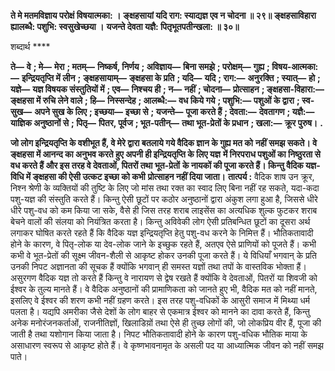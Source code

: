 **ते मे मतमविज्ञाय परोक्षं विषयात्मका: ।** **ङ्क्षहसायां यदि राग: स्याद्यज्ञ एव न चोदना ॥ २९॥** **ङ्क्षहसाविहारा ह्यालब्धै: पशुभि: स्वसुखेच्छया ।** **यजन्ते देवता यज्ञै: पितृभूतपतीन्खला: ॥ ३०॥** 

शब्दार्थ **** 

**ते—** **वे** **; मे—** **मेरा** **; मतम्—** **निष्कर्ष, निर्णय** **; अविज्ञाय—** **बिना समझे** **; परोक्षम्—** **गुह्य** **; विषय-आत्मका:—** **इन्द्रियतृप्ति में लीन** **;** **ङ्क्षहसायाम्—** **ङ्क्षहसा के प्रति** **; यदि—** **यदि** **; राग:—** **अनुरक्ति** **; स्यात्—** **हो** **; यज्ञे—** **यज्ञ विषयक संस्तुतियों में** **; एव—** **निश्चय ही** **; न—** **नहीं** **; चोदना—** **प्रोत्साहन** **; ङ्क्षहसा-विहारा:—** **ङ्क्षहसा में रुचि लेने वाले** **; हि—** **निस्सन्देह** **; आलब्धै:—** **वध किये गये** **; पशुभि:—** **पशुओं के द्वारा** **; स्व-सुख—** **अपने सुख के लिए** **; इच्छया—** **इच्छा से** **; यजन्ते—** **पूजा करते हैं** **; देवता:—** **देवतागण** **; यज्ञै:—** **याज्ञिक अनुष्ठानों से** **; पितृ—** **पितर, पूर्वज** **; भूत-पतीन्—** **तथा भूत-प्रेतों के प्रधान** **; खला:—** **क्रूर पुरुष।** **.** 

**जो लोग इन्द्रियतृप्ति के वशीभूत हैं, वे मेरे द्वारा बतलाये गये वैदिक ज्ञान के गुह्य मत को** **नहीं समझ सकते। वे ङ्क्षहसा में आनन्द का अनुभव करते हुए अपनी ही इन्द्रियतृप्ति के लिए यज्ञ** **में निरपराध पशुओं का निष्ठुरता से वध करते हैं और इस तरह वे देवताओं, पितरों तथा भूत-प्रेतों** **के नायकों की पूजा करते हैं। किन्तु वैदिक यज्ञ-विधि में ङ्क्षहसा की ऐसी उत्कट इच्छा को कभी** **प्रोत्साहन नहीं दिया जाता।** **तात्पर्य :** वैदिक शाष उन क्रूर, निश्न श्रेणी के व्यक्तियों की तुष्टि के लिए जो मांस तथा रक्त का स्वाद लिए बिना नहीं रह सकते, यदा-कदा पशु-यज्ञ की संस्तुति करते हैं। किन्तु ऐसी छूटों पर कठोर अनुष्ठानों द्वारा अंकुश लगा हुआ है, जिससे धीरे धीरे पशु-वध को कम किया जा सके, वैसे ही जिस तरह शराब लाइसेंस का अत्यधिक शुल्क फुटकर शराब बेचने वालों की संलया को नियंत्रित करता है। किन्तु अविवेकी लोग ऐसी प्रतिबन्धित छूटों का दूसरा अर्थ लगाकर घोषित करते रहते हैं कि वैदिक यज्ञ इन्द्रियतृप्ति हेतु पशु-वध करने के निमित्त हैं। भौतिकतावादी होने के कारण, वे पितृ-लोक या देव-लोक जाने के इच्छुक रहते हैं, अतएव ऐसे प्राणियों को पूजते हैं। कभी कभी वे भूत-प्रेतों की सूक्ष्म जीवन-शैली से आकृष्ट होकर उनकी पूजा करते हैं। ये विधियाँ भगवान् के प्रति उनकी निपट अज्ञानता की सूचक हैं क्योंकि भगवान् ही समस्त यज्ञों तथा तपों के वास्तविक भोक्ता हैं। असुरगण वैदिक यज्ञ तो करते हैं किन्तु वे नारायण से द्वेष रखते हैं क्योंकि वे देवताओं, पितरों या शिवजी को ईश्वर के तुल्य मानते हैं। वे वैदिक अनुष्ठानों की प्रामाणिकता को जानते हुए भी, वैदिक मत को नहीं मानते, इसलिए वे ईश्वर की शरण कभी नहीं ग्रहण करते। इस तरह पशु-वधिकों के आसुरी समाज में मिथ्या धर्म पलता है। यद्यपि अमरीका जैसे देशों के लोग बाहर से एकमात्र ईश्वर को मानने का दावा करते हैं, किन्तु अनेक मनोरंजनकर्ताओं, राजनीतिज्ञों, खिलाडिय़ों तथा ऐसे ही तुच्छ लोगों की, जो लोकप्रिय वीर हैं, पूजा की जाती है तथा यशोगान किया जाता है। निपट भौतिकतावादी होने के कारण पशु-वधिक भौतिक माया के असाधारण स्वरूप से आकृष्ट होते हैं। वे कृष्णभावनामृत के असली पद या आध्यात्मिक जीवन को नहीं समझ पाते।  